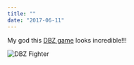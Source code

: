 ```yaml
---
title: ""
date: "2017-06-11"
---
```


My god this [DBZ game](https://www.youtube.com/watch?v=oBI0MU73nlc) looks incredible!!!

![DBZ Fighter](https://gilcreque.files.wordpress.com/2017/06/gifit_1497221958162.gif)
